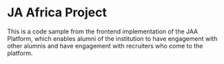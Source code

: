 # JA Africa Project

This is a code sample from the frontend implementation of the JAA Platform, which enables alumni of the institution to have engagement with other alumnis and have engagement with recruiters who come to the platform.
